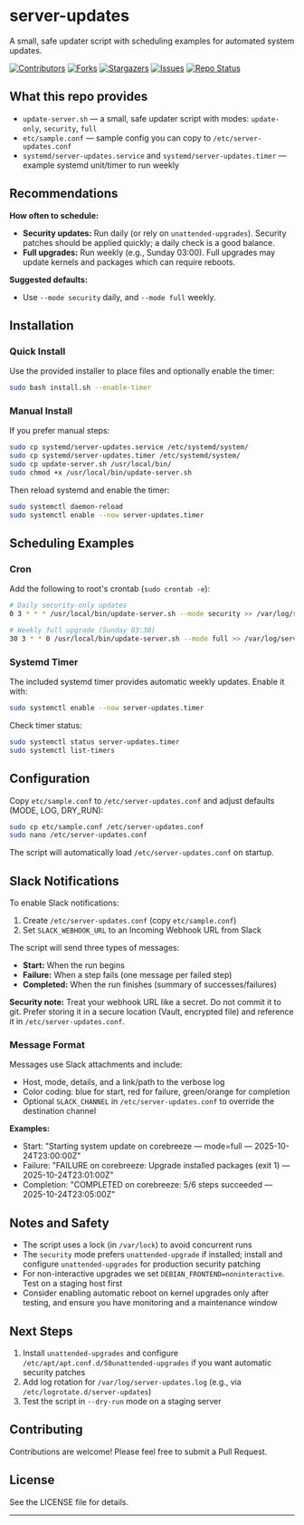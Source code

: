 # server-updates

A small, safe updater script with scheduling examples for automated system updates.

<div align="left">

[![Contributors][contributors-shield]][contributors-url]
[![Forks][forks-shield]][forks-url]
[![Stargazers][stars-shield]][stars-url]
[![Issues][issues-shield]][issues-url]
[![Repo Status][repo-shield]][repo-url]

</div>

## What this repo provides

- `update-server.sh` — a small, safe updater script with modes: `update-only`, `security`, `full`
- `etc/sample.conf` — sample config you can copy to `/etc/server-updates.conf`
- `systemd/server-updates.service` and `systemd/server-updates.timer` — example systemd unit/timer to run weekly

## Recommendations

**How often to schedule:**
- **Security updates:** Run daily (or rely on `unattended-upgrades`). Security patches should be applied quickly; a daily check is a good balance.
- **Full upgrades:** Run weekly (e.g., Sunday 03:00). Full upgrades may update kernels and packages which can require reboots.

**Suggested defaults:**
- Use `--mode security` daily, and `--mode full` weekly.

## Installation

### Quick Install

Use the provided installer to place files and optionally enable the timer:

```bash
sudo bash install.sh --enable-timer
```

### Manual Install

If you prefer manual steps:

```bash
sudo cp systemd/server-updates.service /etc/systemd/system/
sudo cp systemd/server-updates.timer /etc/systemd/system/
sudo cp update-server.sh /usr/local/bin/
sudo chmod +x /usr/local/bin/update-server.sh
```

Then reload systemd and enable the timer:

```bash
sudo systemctl daemon-reload
sudo systemctl enable --now server-updates.timer
```

## Scheduling Examples

### Cron

Add the following to root's crontab (`sudo crontab -e`):

```bash
# Daily security-only updates
0 3 * * * /usr/local/bin/update-server.sh --mode security >> /var/log/server-updates.log 2>&1

# Weekly full upgrade (Sunday 03:30)
30 3 * * 0 /usr/local/bin/update-server.sh --mode full >> /var/log/server-updates.log 2>&1
```

### Systemd Timer

The included systemd timer provides automatic weekly updates. Enable it with:

```bash
sudo systemctl enable --now server-updates.timer
```

Check timer status:

```bash
sudo systemctl status server-updates.timer
sudo systemctl list-timers
```

## Configuration

Copy `etc/sample.conf` to `/etc/server-updates.conf` and adjust defaults (MODE, LOG, DRY_RUN):

```bash
sudo cp etc/sample.conf /etc/server-updates.conf
sudo nano /etc/server-updates.conf
```

The script will automatically load `/etc/server-updates.conf` on startup.

## Slack Notifications

To enable Slack notifications:

1. Create `/etc/server-updates.conf` (copy `etc/sample.conf`)
2. Set `SLACK_WEBHOOK_URL` to an Incoming Webhook URL from Slack

The script will send three types of messages:
- **Start:** When the run begins
- **Failure:** When a step fails (one message per failed step)
- **Completed:** When the run finishes (summary of successes/failures)

**Security note:** Treat your webhook URL like a secret. Do not commit it to git. Prefer storing it in a secure location (Vault, encrypted file) and reference it in `/etc/server-updates.conf`.

### Message Format

Messages use Slack attachments and include:
- Host, mode, details, and a link/path to the verbose log
- Color coding: blue for start, red for failure, green/orange for completion
- Optional `SLACK_CHANNEL` in `/etc/server-updates.conf` to override the destination channel

**Examples:**
- Start: "Starting system update on corebreeze — mode=full — 2025-10-24T23:00:00Z"
- Failure: "FAILURE on corebreeze: Upgrade installed packages (exit 1) — 2025-10-24T23:01:00Z"
- Completion: "COMPLETED on corebreeze: 5/6 steps succeeded — 2025-10-24T23:05:00Z"

## Notes and Safety

- The script uses a lock (in `/var/lock`) to avoid concurrent runs
- The `security` mode prefers `unattended-upgrade` if installed; install and configure `unattended-upgrades` for production security patching
- For non-interactive upgrades we set `DEBIAN_FRONTEND=noninteractive`. Test on a staging host first
- Consider enabling automatic reboot on kernel upgrades only after testing, and ensure you have monitoring and a maintenance window

## Next Steps

1. Install `unattended-upgrades` and configure `/etc/apt/apt.conf.d/50unattended-upgrades` if you want automatic security patches
2. Add log rotation for `/var/log/server-updates.log` (e.g., via `/etc/logrotate.d/server-updates`)
3. Test the script in `--dry-run` mode on a staging server

## Contributing

Contributions are welcome! Please feel free to submit a Pull Request.

## License

See the LICENSE file for details.

---

[contributors-shield]: https://img.shields.io/github/contributors/ashraftown/server-updates.svg
[contributors-url]: https://github.com/ashraftown/server-updates/graphs/contributors
[forks-shield]: https://img.shields.io/github/forks/ashraftown/server-updates.svg
[forks-url]: https://github.com/ashraftown/server-updates/network/members
[stars-shield]: https://img.shields.io/github/stars/ashraftown/server-updates.svg
[stars-url]: https://github.com/ashraftown/server-updates/stargazers
[issues-shield]: https://img.shields.io/github/issues/ashraftown/server-updates.svg
[issues-url]: https://github.com/ashraftown/server-updates/issues
[repo-shield]: https://img.shields.io/github/last-commit/ashraftown/server-updates.svg
[repo-url]: https://github.com/ashraftown/server-updates/commits/main